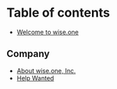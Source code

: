 # Table of contents

* [Welcome to wise.one](README.md)

## Company

* [About wise.one, Inc.](company/about-wise.one-inc..md)
* [Help Wanted](company/help-wanted.md)

